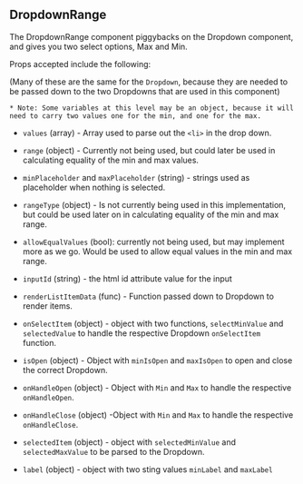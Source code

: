 ## DropdownRange

The DropdownRange component piggybacks on the Dropdown component, and gives you two select options, Max and Min.


Props accepted include the following:

(Many of these are the same for the `Dropdown`, because they are needed to be passed down to the two Dropdowns that are used in this component)

```
* Note: Some variables at this level may be an object, because it will need to carry two values one for the min, and one for the max.
```

- `values` (array) - Array used to parse out the `<li>` in the drop down.

- `range` (object) - Currently not being used, but could later be used in calculating equality of the min and max values.

- `minPlaceholder` and `maxPlaceholder` (string) - strings used as placeholder when nothing is selected.

- `rangeType` (object) - Is not currently being used in this implementation, but could be used later on in calculating equality of the min and max range.

- `allowEqualValues` (bool): currently not being used, but may implement more as we go. Would be used to allow equal values in the min and max range.

- `inputId` (string) - the html id attribute value for the input

- `renderListItemData` (func) - Function passed down to Dropdown to render items.

- `onSelectItem` (object) - object with two functions, `selectMinValue` and `selectedValue` to handle the respective Dropdown `onSelectItem` function.

- `isOpen` (object) - Object with `minIsOpen` and `maxIsOpen` to open and close the correct Dropdown.

- `onHandleOpen` (object) - Object with `Min` and `Max` to handle the respective `onHandleOpen`.

- `onHandleClose` (object) -Object with `Min` and `Max` to handle the respective `onHandleClose`.

- `selectedItem` (object) - object with `selectedMinValue` and `selectedMaxValue` to be parsed to the Dropdown.

- `label` (object) - object with two sting values `minLabel` and `maxLabel`
